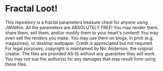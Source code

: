 # Fractal Loot!
This repository is a fractal parameters treasure chest for anyone using JWildfire.
All the parameters are ABSOLUTELY FREE! You may render them, share them, sell them, and/or modify them to your heart's content! You may even sell the renders you make. You may use them on blogs, in print (e.g. magazines), or desktop wallpaper.
Credit is appreciated but not required.
For legal purposes, copyright is maintained by Nic Anderson, the original creator. The files are provided AS-IS without any guarantee they will work. You may not sue the author(s) for any damages that may result from using these files.
